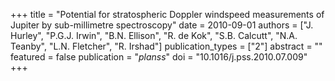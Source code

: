 +++
title = "Potential for stratospheric Doppler windspeed measurements of Jupiter by sub-millimetre spectroscopy"
date = 2010-09-01
authors = ["J. Hurley", "P.G.J. Irwin", "B.N. Ellison", "R. de Kok", "S.B. Calcutt", "N.A. Teanby", "L.N. Fletcher", "R. Irshad"]
publication_types = ["2"]
abstract = ""
featured = false
publication = "*planss*"
doi = "10.1016/j.pss.2010.07.009"
+++

